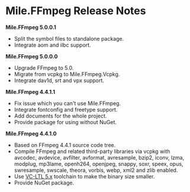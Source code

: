 ﻿# Mile.FFmpeg Release Notes

**Mile.FFmpeg 5.0.0.1**

- Split the symbol files to standalone package.
- Integrate aom and ilbc support.

**Mile.FFmpeg 5.0.0.0**

- Upgrade FFmpeg to 5.0.
- Migrate from vcpkg to Mile.FFmpeg.Vcpkg.
- Integrate dav1d, srt and vpx support.

**Mile.FFmpeg 4.4.1.1**

- Fix issue which you can't use Mile.FFmpeg.
- Integrate fontconfig and freetype support.
- Add documents for the whole project.
- Provide package for using without NuGet.

**Mile.FFmpeg 4.4.1.0**

- Based on FFmpeg 4.4.1 source code tree.
- Compile FFmpeg and related third-party libraries via vcpkg with avcodec, 
  avdevice, avfilter, avformat, avresample, bzip2, iconv, lzma, modplug, 
  mp3lame, openh264, openjpeg, snappy, soxr, speex, opus, swresample, swscale,
  theora, vorbis, webp, xml2 and zlib enabled.
- Use [VC-LTL 5.x](https://github.com/Chuyu-Team/VC-LTL5) toolchain to make the
  binary size smaller.
- Provide NuGet package.

